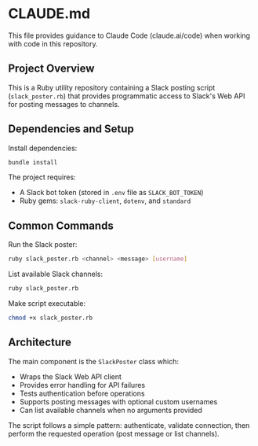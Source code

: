 # CLAUDE.md

This file provides guidance to Claude Code (claude.ai/code) when working with code in this repository.

## Project Overview

This is a Ruby utility repository containing a Slack posting script (`slack_poster.rb`) that provides programmatic access to Slack's Web API for posting messages to channels.

## Dependencies and Setup

Install dependencies:
```bash
bundle install
```

The project requires:
- A Slack bot token (stored in `.env` file as `SLACK_BOT_TOKEN`)
- Ruby gems: `slack-ruby-client`, `dotenv`, and `standard`

## Common Commands

Run the Slack poster:
```bash
ruby slack_poster.rb <channel> <message> [username]
```

List available Slack channels:
```bash
ruby slack_poster.rb
```

Make script executable:
```bash
chmod +x slack_poster.rb
```

## Architecture

The main component is the `SlackPoster` class which:
- Wraps the Slack Web API client
- Provides error handling for API failures
- Tests authentication before operations
- Supports posting messages with optional custom usernames
- Can list available channels when no arguments provided

The script follows a simple pattern: authenticate, validate connection, then perform the requested operation (post message or list channels).